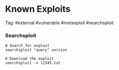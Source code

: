 # Known Exploits
Tag: #external #vulnerable #metasploit #searchsploit

### Searchsploit
```
# Search for exploit
searchsploit "query" version 

# Download the exploit
searchsploit -x 12345.txt 
```